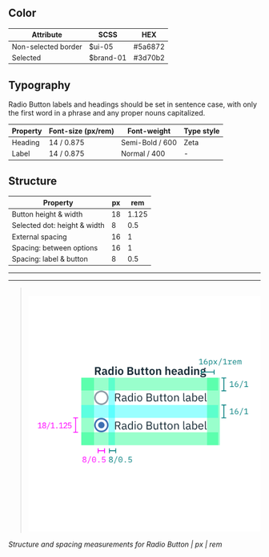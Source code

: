 ## Color

| Attribute               | SCSS      | HEX       |
|---------------------|-----------|-----------|
| Non-selected border | $ui-05    | #5a6872   |
| Selected            | $brand-01 | #3d70b2   |

## Typography

Radio Button labels and headings should be set in sentence case, with only the first word in a phrase and any proper nouns capitalized.

| Property | Font-size (px/rem)   | Font-weight  | Type style |
|----------|-----------------|--------------|--|
| Heading  | 14 / 0.875 | Semi-Bold / 600   | Zeta |
| Label    | 14 / 0.875 | Normal / 400 | - |

## Structure

| Property                     | px | rem  |
|------------------------------|----|-------|
| Button height & width        | 18 | 1.125 |
| Selected dot: height & width | 8  | 0.5   |
| External spacing             | 16 | 1     |
| Spacing: between options     | 16 | 1     |
| Spacing: label & button      | 8  | 0.5   |

---
***
> 
![Structure and spacing measurements for a radio button](images/radio-button-style-1.png)

_Structure and spacing measurements for Radio Button | px | rem_
